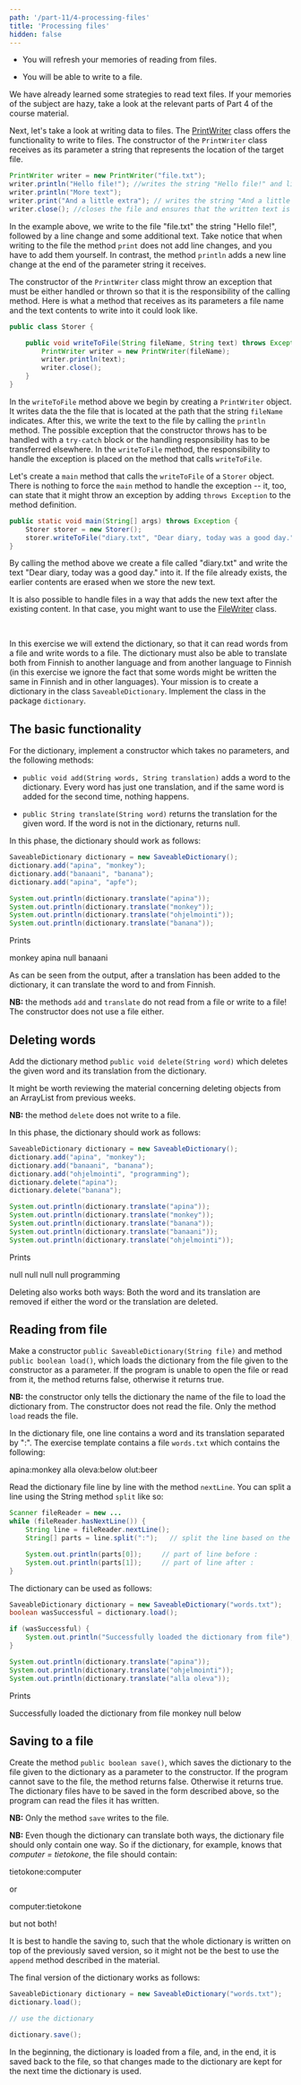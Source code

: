 ```yaml
---
path: '/part-11/4-processing-files'
title: 'Processing files'
hidden: false
---
```





<text-box variant='learningObjectives' name='Learning Objectives'>



- You will refresh your memories of reading from files.



- You will be able to write to a file.

</text-box>



We have already learned some strategies to read text files. If your memories of the subject are hazy, take a look at the relevant parts of Part 4 of the course material.



Next, let's take a look at writing data to files. The [PrintWriter](https://docs.oracle.com/javase/8/docs/api/java/io/PrintWriter.html) class offers the functionality to write to files. The constructor of the `PrintWriter` class receives as its parameter a string that represents the location of the target file.




```java
PrintWriter writer = new PrintWriter("file.txt");
writer.println("Hello file!"); //writes the string "Hello file!" and line change to the file
writer.println("More text");
writer.print("And a little extra"); // writes the string "And a little extra" to the file without a line change
writer.close(); //closes the file and ensures that the written text is saved to the file
```



In the example above, we write to the file "file.txt" the string "Hello file!", followed by a line change and some additional text. Take notice that when writing to the file the method `print` does not add line changes, and you have to add them yourself. In contrast, the method `println` adds a new line change at the end of the parameter string it receives.



The constructor of the `PrintWriter` class might throw an exception that must be either handled or thrown so that it is the responsibility of the calling method. Here is what a method that receives as its parameters a file name and the text contents to write into it could look like.




```java
public class Storer {

    public void writeToFile(String fileName, String text) throws Exception {
        PrintWriter writer = new PrintWriter(fileName);
        writer.println(text);
        writer.close();
    }
}
```



In the `writeToFile` method above we begin by creating a `PrintWriter` object. It writes data the the file that is located at the path that the string `fileName` indicates. After this, we write the text to the file by calling the `println` method. The possible exception that the constructor throws has to be handled with a `try-catch` block or the handling responsibility has to be transferred elsewhere. In the `writeToFile` method, the responsibility to handle the exception is placed on the method that calls `writeToFile`.



Let's create a `main` method that calls the `writeToFile` of a `Storer` object. There is nothing to force the `main` method to handle the exception -- it, too, can state that it might throw an exception by adding `throws Exception` to the method definition.




```java
public static void main(String[] args) throws Exception {
    Storer storer = new Storer();
    storer.writeToFile("diary.txt", "Dear diary, today was a good day.");
}
```



By calling the method above we create a file called "diary.txt" and write the text "Dear diary, today was a good day." into it. If the file already exists, the earlier contents are erased when we store the new text.



It is also possible to handle files in a way that adds the new text after the existing content. In that case, you might want to use the [FileWriter](https://docs.oracle.com/javase/8/docs/api/java/io/FileWriter.html) class.

<br/>

<quiz id="9cd37f37-26c8-52ab-bf84-1f025eee8588"></quiz>


<programming-exercise name='Saveable Dictionary (4 parts)' nocoins='true' tmcname='part11-Part11_13.SaveableDictionary'>



In this exercise we will extend the dictionary, so that it can read words from a file and write words to a file.
The dictionary must also be able to translate both from Finnish to another language and from another language to Finnish (in this exercise we ignore the fact that some words might be written the same in Finnish and in other languages). Your mission is to create a dictionary in the class `SaveableDictionary`. Implement the class in the package `dictionary`.



<h2>The basic functionality</h2>


For the dictionary, implement a constructor which takes no parameters, and the following methods:




 - `public void add(String words, String translation)` adds a word to the dictionary. Every word has just one translation, and if the same word is added for the second time, nothing happens.

 - `public String translate(String word)` returns the translation for the given word. If the word is not in the dictionary, returns null.



In this phase, the dictionary should work as follows:


```java
SaveableDictionary dictionary = new SaveableDictionary();
dictionary.add("apina", "monkey");
dictionary.add("banaani", "banana");
dictionary.add("apina", "apfe");

System.out.println(dictionary.translate("apina"));
System.out.println(dictionary.translate("monkey"));
System.out.println(dictionary.translate("ohjelmointi"));
System.out.println(dictionary.translate("banana"));
```



Prints

<sample-output>

monkey
apina
null
banaani

</sample-output>


As can be seen from the output, after a translation has been added to the dictionary, it can translate the word to and from Finnish.



<b>NB:</b> the methods `add` and `translate` do not read from a file or write to a file! The constructor does not use a file either.



<h2>Deleting words</h2>


Add the dictionary method `public void delete(String word)` which deletes the given word and its translation from the dictionary.


It might be worth reviewing the material concerning deleting objects from an ArrayList from previous weeks.



<b>NB:</b> the method `delete` does not write to a file.


In this phase, the dictionary should work as follows:

```java
SaveableDictionary dictionary = new SaveableDictionary();
dictionary.add("apina", "monkey");
dictionary.add("banaani", "banana");
dictionary.add("ohjelmointi", "programming");
dictionary.delete("apina");
dictionary.delete("banana");

System.out.println(dictionary.translate("apina"));
System.out.println(dictionary.translate("monkey"));
System.out.println(dictionary.translate("banana"));
System.out.println(dictionary.translate("banaani"));
System.out.println(dictionary.translate("ohjelmointi"));
```


Prints

<sample-output>

null
null
null
null
programming

</sample-output>



Deleting also works both ways: Both the word and its translation are removed if either the word or the translation are deleted.



<h2>Reading from file</h2>



Make a constructor `public SaveableDictionary(String file)` and method `public boolean load()`, which loads the dictionary from the file given to the constructor as a parameter. If the program is unable to open the file or read from it, the method returns false, otherwise it returns true.


<b>NB:</b> the constructor only tells the dictionary the name of the file to load the dictionary from. The constructor does not read the file. Only the method `load` reads the file.


In the dictionary file, one line contains a word and its translation separated by ":".
The exercise template contains a file `words.txt` which contains the following:

<sample-output>

apina:monkey
alla oleva:below
olut:beer

</sample-output>


Read the dictionary file line by line with the method `nextLine`. You can split a line using the String method `split` like so:




```java
Scanner fileReader = new ...
while (fileReader.hasNextLine()) {
    String line = fileReader.nextLine();
    String[] parts = line.split(":");   // split the line based on the ':' character

    System.out.println(parts[0]);     // part of line before :
    System.out.println(parts[1]);     // part of line after :
}
```


The dictionary can be used as follows:

```java
SaveableDictionary dictionary = new SaveableDictionary("words.txt");
boolean wasSuccessful = dictionary.load();

if (wasSuccessful) {
    System.out.println("Successfully loaded the dictionary from file");
}

System.out.println(dictionary.translate("apina"));
System.out.println(dictionary.translate("ohjelmointi"));
System.out.println(dictionary.translate("alla oleva"));
```

Prints

<sample-output>

Successfully loaded the dictionary from file
monkey
null
below

</sample-output>



<h2>Saving to a file</h2>


Create the method `public boolean save()`, which saves the dictionary to the file given to the dictionary as a parameter to the constructor. If the program cannot save to the file, the method returns false. Otherwise it returns true. The dictionary files have to be saved in the form described above, so the program can read the files it has written.


<b>NB:</b> Only the method `save` writes to the file.


**NB:** Even though the dictionary can translate both ways, the dictionary file should only contain one way. So if the dictionary, for example, knows that *computer = tietokone*, the file should contain:


<sample-output>

tietokone:computer

</sample-output>

or

<sample-output>

computer:tietokone

</sample-output>


but not both!


It is best to handle the saving to, such that the whole dictionary is written on top of the previously saved version, so it might not be the best to use the `append` method described in the material.


The final version of the dictionary works as follows:

```java
SaveableDictionary dictionary = new SaveableDictionary("words.txt");
dictionary.load();

// use the dictionary

dictionary.save();
```


In the beginning, the dictionary is loaded from a file, and, in the end, it is saved back to the file, so that changes made to the dictionary are kept for the next time the dictionary is used.

</programming-exercise>

